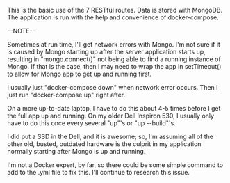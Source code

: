This is the basic use of the 7 RESTful routes. Data is stored with MongoDB. 
The application is run with the help and convenience of docker-compose.


--NOTE--

Sometimes at run time, I'll get network errors with Mongo.
I'm not sure if it is caused by Mongo starting up after the server application starts up, 
resulting in "mongo.connect()" not being able to find a running instance of Mongo.
If that is the case, then I may need to wrap the app in setTimeout() to allow for Mongo app to
get up and running first.

I usually just "docker-compose down" when network error occurs.
Then I just run "docker-compose up" right after.

On a more up-to-date laptop, I have to do this about 4-5 times before I get the full app up and running.
On my older Dell Inspiron 530, I usually only have to do this once every several "up"'s or 
"up --build"'s. 

I did put a SSD in the Dell, and it is awesome; so, I'm assuming all of the other old, busted, outdated 
hardware is the culprit in my application normally starting after Mongo is up and running.

I'm not a Docker expert, by far, so there could be some simple command to add to the .yml file to fix this.
I'll continue to research this issue.
